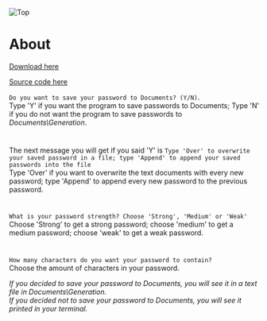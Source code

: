 ![Top](https://user-images.githubusercontent.com/95244851/150694640-434196df-2db3-4252-8764-12eb986a24e0.png)

# About

[Download here](https://github.com/k-ulyanov/PasswordProducer/releases/tag/Release)

[Source code here](https://github.com/k-ulyanov/PasswordProducer/blob/main/Password%20Producer.py)

`Do you want to save your password to Documents? (Y/N)`.\
Type 'Y' if you want the program to save passwords to Documents; Type 'N' if you do not want the program to save passwords to *Documents\Generation*.

#

The next message you will get if you said 'Y' is `Type 'Over' to overwrite your saved password in a file; type 'Append' to append your saved passwords into the file`\
Type 'Over' if you want to overwrite the text documents with every new password; type 'Append' to append every new password to the previous password.

#

`What is your password strength? Choose 'Strong', 'Medium' or 'Weak'`\
Choose 'Strong' to get a strong password; choose 'medium' to get a medium password; choose 'weak' to get a weak password.

#

`How many characters do you want your password to contain?`\
Choose the amount of characters in your password.

*If you decided to save your password to Documents, you will see it in a text file in Documents\Generation.*\
*If you decided not to save your password to Documents, you will see it printed in your terminal.*
